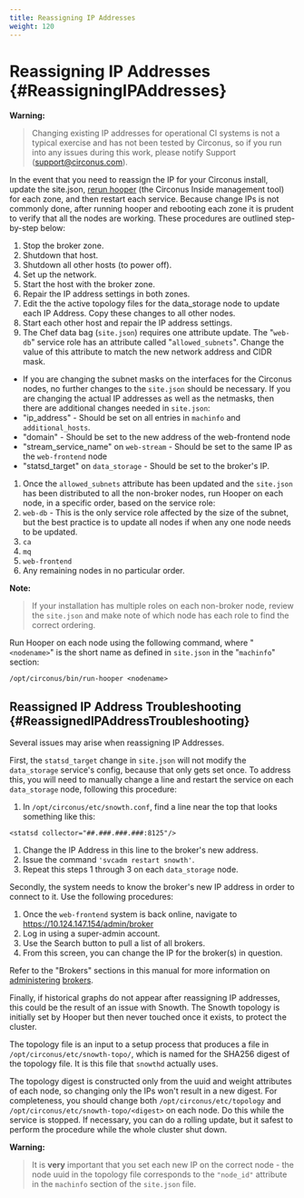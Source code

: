 ```yaml
---
title: Reassigning IP Addresses
weight: 120
---
```


# Reassigning IP Addresses {#ReassigningIPAddresses}

**Warning:**
> Changing existing IP addresses for operational CI systems is not a typical exercise and has not been tested by Circonus, so if you run into any issues during this work, please notify Support (support@circonus.com).

In the event that you need to reassign the IP for your Circonus install, update the site.json, [rerun hooper](https://login.circonus.com/resources/docs/inside/InstallConcepts.html#InstallationSequence) (the Circonus Inside management tool) for each zone, and then restart each service. Because change IPs is not commonly done, after running hooper and rebooting each zone it is prudent to verify that all the nodes are working. These procedures are outlined step-by-step below:

 1. Stop the broker zone.
 1. Shutdown that host.
 1. Shutdown all other hosts (to power off).
 1. Set up the network.
 1. Start the host with the broker zone.
 1. Repair the IP address settings in both zones.
 1. Edit the the active topology files for the data\_storage node to update each IP Address. Copy these changes to all other nodes.
 1. Start each other host and repair the IP address settings.
 1. The Chef data bag (`site.json`) requires one attribute update. The "`web-db`" service role has an attribute called "`allowed_subnets`".  Change the value of this attribute to match the new network address and CIDR mask.
  * If you are changing the subnet masks on the interfaces for the Circonus nodes, no further changes to the `site.json` should be necessary. If you are changing the actual IP addresses as well as the netmasks, then there are additional changes needed in `site.json`:
   * "ip_address" - Should be set on all entries in `machinfo` and `additional_hosts`.
   * "domain" - Should be set to the new address of the web-frontend node
   * "stream_service_name" on `web-stream` - Should be set to the same IP as the `web-frontend` node
   * "statsd_target" on `data_storage` - Should be set to the broker's IP.
 1. Once the `allowed_subnets` attribute has been updated and the `site.json` has been distributed to all the non-broker nodes, run Hooper on each node, in a specific order, based on the service role:
  1. `web-db` - This is the only service role affected by the size of the subnet, but the best practice is to update all nodes if when any one node needs to be updated.
  1. `ca`
  1. `mq`
  1. `web-frontend`
  1. Any remaining nodes in no particular order.

**Note:**
>If your installation has multiple roles on each non-broker node, review the `site.json` and make note of which node has each role to find the correct ordering.

Run Hooper on each node using the following command, where "`<nodename>`" is the short name as defined in `site.json` in the "`machinfo`" section:
```
/opt/circonus/bin/run-hooper <nodename>
```


## Reassigned IP Address Troubleshooting {#ReassignedIPAddressTroubleshooting}
Several issues may arise when reassigning IP Addresses.

First, the `statsd_target` change in `site.json` will not modify the `data_storage` service's config, because that only gets set once. To address this, you will need to manually change a line and restart the service on each `data_storage` node, following this procedure:
 1. In `/opt/circonus/etc/snowth.conf`, find a line near the top that looks something like this:
```
<statsd collector="##.###.###.###:8125"/>
```
 1. Change the IP Address in this line to the broker's new address.
 1. Issue the command `'svcadm restart snowth'`.
 1. Repeat this steps 1 through 3 on each `data_storage` node.

Secondly, the system needs to know the broker's new IP address in order to connect to it. Use the following procedures:
 1. Once the `web-frontend` system is back online, navigate to https://10.124.147.154/admin/broker
 1. Log in using a super-admin account.
 1. Use the Search button to pull a list of all brokers.
 1. From this screen, you can change the IP for the broker(s) in question.

Refer to the "Brokers" sections in this manual for more information on [administering](/administration/brokers) [brokers](/circonus/on-premises/roles-services/broker).

Finally, if historical graphs do not appear after reassigning IP addresses, this could be the result of an issue with Snowth. The Snowth topology is initially set by Hooper but then never touched once it exists, to protect the cluster.

The topology file is an input to a setup process that produces a file in `/opt/circonus/etc/snowth-topo/`, which is named for the SHA256 digest of the topology file.  It is this file that `snowthd` actually uses.

The topology digest is constructed only from the uuid and weight attributes of each node, so changing only the IPs won't result in a new digest.  For completeness, you should change both `/opt/circonus/etc/topology` and `/opt/circonus/etc/snowth-topo/<digest>` on each node.  Do this while the service is stopped. If necessary, you can do a rolling update, but it safest to perform the procedure while the whole cluster shut down.

**Warning:**
>It is **very** important that you set each new IP on the correct node - the node uuid in the topology file corresponds to the `"node_id"` attribute in the `machinfo` section of the `site.json` file.

